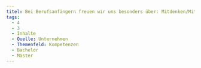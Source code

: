 ```yaml
---
titel: Bei Berufsanfängern freuen wir uns besonders über: Mitdenken/Mitmachen
tags:
  - 4
  - 3
  - Inhalte
  - Quelle: Unternehmen
  - Themenfeld: Kompetenzen
  - Bachelor
  - Master
---
```

